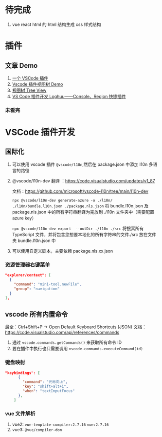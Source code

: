 # 待完成

1. vue react html 的 html 结构生成 css 样式结构

# 插件

## 文章 Demo

1. [一个 VSCode 插件](https://juejin.cn/post/7119095066810908679)
2. [Vscode 插件视图树 Demo](https://github.com/microsoft/vscode-extension-samples/blob/main/tree-view-sample/src/extension.ts)
3. [视图树 Tree View](https://juejin.cn/post/6973944949003780104)
4. [VS Code 插件开发 Loghuu——Console、Region 快捷插件](https://juejin.cn/post/7324011403026366515?share_token=838449be-669a-4a7d-b03d-79690fdb9f86)

### 未看完

# VSCode 插件开发

## 国际化

1. 可以使用 vscode 插件 `@vscode/l10n`,然后在 package.json 中添加 l10n 多语言的路径
2. @vscode/l10n-dev 翻译 ：https://code.visualstudio.com/updates/v1_87

   文档：https://github.com/microsoft/vscode-l10n/tree/main/l10n-dev

   `npx @vscode/l10n-dev generate-azure -o ./l10n/ ./l10n/bundle.l10n.json ./package.nls.json` 将 bundle.l10n.json 及 package.nls.json 中的所有字符串翻译为完放到 ./l10n 文件夹中（需要配置 azure key）

   `npx @vscode/l10n-dev export  --outDir ./l10n ./src` 将搜索所有 TypeScript 文件，并将包含您想要本地化的所有字符串的文件./src 放在文件夹 bundle.l10n.json 中

3. 可以使用自定义脚本，主要依赖 package.nls.xx.json

### 资源管理器右键菜单

```json
"explorer/context": [
  {
    "command": "mini-tool.newFile",
    "group": "navigation"
  }
],
```

## vscode 所有内置命令

最全：Ctrl+Shift+P -> Open Default Keyboard Shortcuts (JSON)
文档：https://code.visualstudio.com/api/references/commands

1. 通过 `vscode.commands.getCommands()` 来获取所有命令 ID
2. 要在插件中执行也只需要调用 `vscode.commands.executeCommand(id)`

### 键盘映射

```json
"keybindings": [
      {
        "command": "光标向上",
        "key": "shift+alt+i",
        "when": "textInputFocus"
      },
    ]
```

### vue 文件解析

1. vue2: `vue-template-compiler:2.7.16` `vue:2.7.16`
2. vue3: `@vue/compiler-dom`
